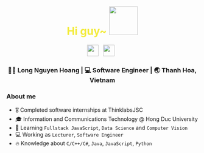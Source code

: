 <div align="center">
  <h1 style="color:#F3EB3B;"> Hi guy~ <img src="https://pic.chinesefontdesign.com/uploads/2018/02/chinesefontdesign.com-2018-02-03_11-07-37_300383.gif" width="75px"></h1>
</div>
 
<p align='center'> 
<a href="https://www.linkedin.com/in/longnguyen1112//"><img height="30" src="https://raw.githubusercontent.com/trinwin/trinwin/master/icons/linkedin.png?raw=true"></a>&nbsp;&nbsp;
<a href="https://www.facebook.com/nguyenlong.crazy/"><img height="30" src="https://raw.githubusercontent.com/trinwin/trinwin/master/icons/facebook.png?raw=true"></a>&nbsp;&nbsp;

<div align="center">
<h3> 👨‍💼 Long Nguyen Hoang    |     💻 Software Engineer    |    🌏 Thanh Hoa, Vietnam </h3> 
</div>

### About me 

- 🎖 Completed software internships at ThinklabsJSC
- :mortar_board: Information and Communications Technology @ Hong Duc University
- 🌱 Learning `Fullstack JavaScript`, `Data Science` and `Computer Vision`
- :computer: Working as `Lecturer`, `Software Engineer`
- 🔥 Knowledge about `C/C++/C#`, `Java`, `JavaScript`, `Python`
